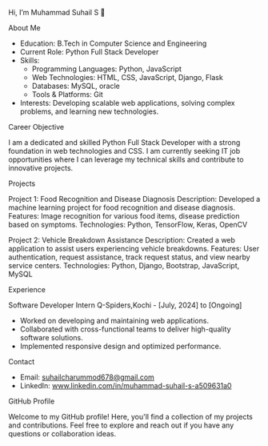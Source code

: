 Hi, I’m Muhammad Suhail S 👋

About Me

- Education: B.Tech in Computer Science and Engineering
- Current Role: Python Full Stack Developer
- Skills:
  - Programming Languages: Python, JavaScript
  - Web Technologies: HTML, CSS, JavaScript, Django, Flask
  - Databases: MySQL, oracle
  - Tools & Platforms: Git
- Interests: Developing scalable web applications, solving complex problems, and learning new technologies.

Career Objective

I am a dedicated and skilled Python Full Stack Developer with a strong foundation in web technologies and CSS. I am currently seeking IT job opportunities where I can leverage my technical skills and contribute to innovative projects.

Projects

Project 1: Food Recognition and Disease Diagnosis
Description: Developed a machine learning project for food recognition and disease diagnosis.
Features: Image recognition for various food items, disease prediction based on symptoms.
Technologies: Python, TensorFlow, Keras, OpenCV

Project 2: Vehicle Breakdown Assistance
Description: Created a web application to assist users experiencing vehicle breakdowns.
Features: User authentication, request assistance, track request status, and view nearby service centers.
Technologies: Python, Django, Bootstrap, JavaScript, MySQL

Experience

Software Developer Intern
Q-Spiders,Kochi - [July, 2024] to [Ongoing]
- Worked on developing and maintaining web applications.
- Collaborated with cross-functional teams to deliver high-quality software solutions.
- Implemented responsive design and optimized performance.

Contact

- Email: suhailcharummod678@gmail.com
- LinkedIn: www.linkedin.com/in/muhammad-suhail-s-a509631a0

GitHub Profile

Welcome to my GitHub profile! Here, you'll find a collection of my projects and contributions. Feel free to explore and reach out if you have any questions or collaboration ideas.
